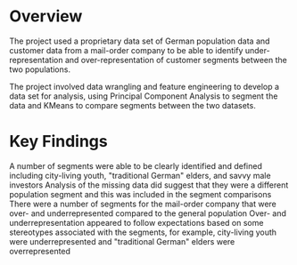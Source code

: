 # Overview

The project used a proprietary data set of German population data and customer data from a mail-order company to be able to identify under-representation and over-representation of customer segments between the two populations.

The project involved data wrangling and feature engineering to develop a data set for analysis, using Principal Component Analysis to segment the data and KMeans to compare segments between the two datasets.


# Key Findings

A number of segments were able to be clearly identified and defined including city-living youth, "traditional German" elders, and savvy male investors
Analysis of the missing data did suggest that they were a different population segment and this was included in the segment comparisons
There were a number of segments for the mail-order company that were over- and underrepresented compared to the general population
Over- and underrepresentation appeared to follow expectations based on some stereotypes associated with the segments, for example, city-living youth were underrepresented and "traditional German" elders were overrepresented
